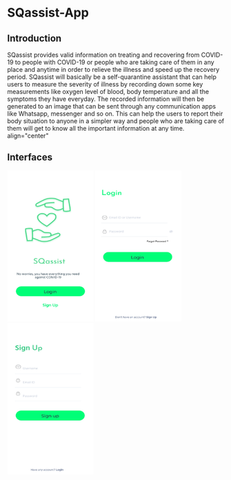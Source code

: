 # SQassist-App
## Introduction
SQassist provides valid information on treating and
recovering from COVID-19 to people with COVID-19 or people who are taking care of them
in any place and anytime in order to relieve the illness and speed up the recovery period.
SQassist will basically be a self-quarantine assistant that can help users to measure the
severity of illness by recording down some key measurements like oxygen level of blood,
body temperature and all the symptoms they have everyday. The recorded information will
then be generated to an image that can be sent through any communication apps like
Whatsapp, messenger and so on. This can help the users to report their body situation to
anyone in a simpler way and people who are taking care of them will get to know all the
important information at any time. 
align="center"
## Interfaces
<p >
  <img src="https://github.com/RayGan8380/SQassist-App/blob/master/interfaces/Dailoz%20(Copy)_page-0001.jpg" height="350" width="200" title="hover text">
  <img src="https://github.com/RayGan8380/SQassist-App/blob/master/interfaces/Dailoz%20(Copy)_page-0002.jpg" height="350" width="200" title="hover text">
  <img src="https://github.com/RayGan8380/SQassist-App/blob/master/interfaces/Dailoz%20(Copy)_page-0003.jpg" height="350" width="200" title="hover text">
</p>

